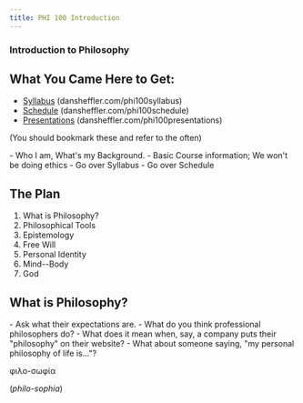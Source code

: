 ```yaml
---
title: PHI 100 Introduction
---
```


<section>



<section data-background="http://mv.vatican.va/1_CommonFiles/z-patrons/Restorations/Restorations_01.jpg">

# Introduction to Philosophy #

</section>
<section>

## What You Came Here to Get: ##

- [Syllabus](http://dansheffler.com/phi100syllabus/) (dansheffler.com/phi100syllabus)
- [Schedule](http://dansheffler.com/phi100schedule/) (dansheffler.com/phi100schedule)
- [Presentations](http://dansheffler.com/phi100presentations/) (dansheffler.com/phi100presentations)

(You should bookmark these and refer to the often)

<aside class=notes>
- Who I am, What's my Background.
- Basic Course information; We won't be doing ethics
- Go over Syllabus
- Go over Schedule
</aside>

</section>
<section>

## The Plan ##

1. What is Philosophy?
2. Philosophical Tools
3. Epistemology
4. Free Will
5. Personal Identity
6. Mind--Body
7. God


</section>
<section>

## What is Philosophy? ##

<aside class=notes>
- Ask what their expectations are.
- What do you think professional philosophers do?
- What does it mean when, say, a company puts their "philosophy" on their website?
- What about someone saying, "my personal philosophy of life is..."?
</aside>

</section>
<section>

φιλο-σωφία

(*philo-sophia*)

</section>
</section>